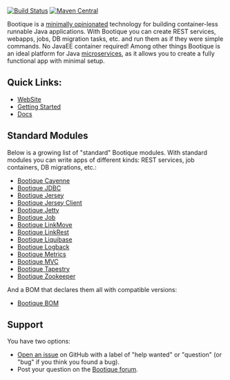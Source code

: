 [![Build Status](https://travis-ci.org/nhl/bootique.svg)](https://travis-ci.org/nhl/bootique)
[![Maven Central](https://maven-badges.herokuapp.com/maven-central/com.nhl.bootique/bootique/badge.svg)](https://maven-badges.herokuapp.com/maven-central/com.nhl.bootique/bootique/)

Bootique is a [minimally opinionated](https://medium.com/@andrus_a/bootique-a-minimally-opinionated-platform-for-modern-java-apps-644194c23872#.odwmsbnbh) technology for building container-less runnable Java applications. With Bootique you can create REST services, webapps, jobs, DB migration tasks, etc. and run them as if they were simple commands. No JavaEE container required! Among other things Bootique is an ideal platform for Java [microservices](http://martinfowler.com/articles/microservices.html), as it allows you to create a fully functional app with minimal setup.

## Quick Links:

* [WebSite](http://bootique.io)
* [Getting Started](http://bootique.io/docs/0/getting-started/index.html)
* [Docs](http://bootique.io/docs/0/bootique-docs/index.html)


## Standard Modules

Below is a growing list of "standard" Bootique modules. With standard modules you can write apps of different kinds: REST services, job containers, DB migrations, etc.:

* [Bootique Cayenne](https://github.com/nhl/bootique-cayenne)
* [Bootique JDBC](https://github.com/nhl/bootique-jdbc)
* [Bootique Jersey](https://github.com/nhl/bootique-jersey)
* [Bootique Jersey Client](https://github.com/nhl/bootique-jersey-client)
* [Bootique Jetty](https://github.com/nhl/bootique-jetty)
* [Bootique Job](https://github.com/nhl/bootique-job)
* [Bootique LinkMove](https://github.com/nhl/bootique-linkmove)
* [Bootique LinkRest](https://github.com/nhl/bootique-linkrest)
* [Bootique Liquibase](https://github.com/nhl/bootique-liquibase)
* [Bootique Logback](https://github.com/nhl/bootique-logback)
* [Bootique Metrics](https://github.com/nhl/bootique-metrics)
* [Bootique MVC](https://github.com/nhl/bootique-mvc)
* [Bootique Tapestry](https://github.com/nhl/bootique-tapestry)
* [Bootique Zookeeper](https://github.com/nhl/bootique-zookeeper)

And a BOM that declares them all with compatible versions:

* [Bootique BOM](https://github.com/nhl/bootique-bom)

## Support

You have two options:
* [Open an issue](https://github.com/nhl/bootique/issues) on GitHub with a label of "help wanted" or "question" (or "bug" if you think you found a bug).
* Post your question on the [Bootique forum](https://groups.google.com/forum/#!forum/bootique-user).
